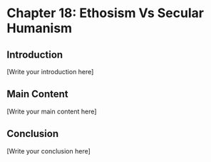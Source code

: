 # Chapter 18: Ethosism Vs Secular Humanism

## Introduction

[Write your introduction here]

## Main Content

[Write your main content here]

## Conclusion

[Write your conclusion here]